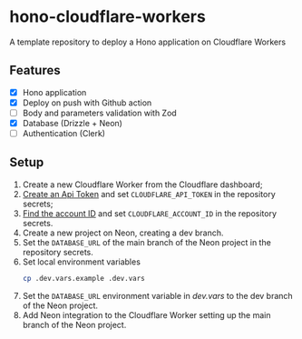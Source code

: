 # hono-cloudflare-workers

A template repository to deploy a Hono application on Cloudflare Workers

## Features
- [x] Hono application
- [x] Deploy on push with Github action
- [ ] Body and parameters validation with Zod
- [x] Database (Drizzle + Neon)
- [ ] Authentication (Clerk)

## Setup

1. Create a new Cloudflare Worker from the Cloudflare dashboard;
2. [Create an Api Token](https://developers.cloudflare.com/workers/ci-cd/external-cicd/github-actions/#api-token) and set `CLOUDFLARE_API_TOKEN` in the repository secrets;
3. [Find the account ID](https://developers.cloudflare.com/fundamentals/setup/find-account-and-zone-ids/#find-account-id-workers-and-pages) and set `CLOUDFLARE_ACCOUNT_ID` in the repository secrets.
4. Create a new project on Neon, creating a dev branch.
5. Set the `DATABASE_URL` of the main branch of the Neon project in the repository secrets.
6. Set local environment variables
    ```bash
    cp .dev.vars.example .dev.vars
    ```
7. Set the `DATABASE_URL` environment variable in *dev.vars* to the dev branch of the Neon project.
8. Add Neon integration to the Cloudflare Worker setting up the main branch of the Neon project.

